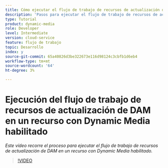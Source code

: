 ```yaml
---
title: Cómo ejecutar el flujo de trabajo de recursos de actualización de DAM en un recurso con Dynamic Media habilitado.
description: 'Pasos para ejecutar el flujo de trabajo de recursos de actualización de DAM en un recurso que tenga Dynamic Media habilitado.  '
type: Tutorial
product: dynamic-media
role: Developer
level: Intermediate
version: cloud-service
feature: flujo de trabajo
topic: Desarrollo
index: y
source-git-commit: 65a40826d3be322673e116d98124c3cbfb1d6eb4
workflow-type: tm+mt
source-wordcount: '64'
ht-degree: 3%

---
```




# Ejecución del flujo de trabajo de recursos de actualización de DAM en un recurso con Dynamic Media habilitado

*Este vídeo recorre el proceso para ejecutar el flujo de trabajo de recursos de actualización de DAM en un recurso con Dynamic Media habilitado.*

>[!VIDEO](https://video.tv.adobe.com/v/335456?quality=9&learn=on)


